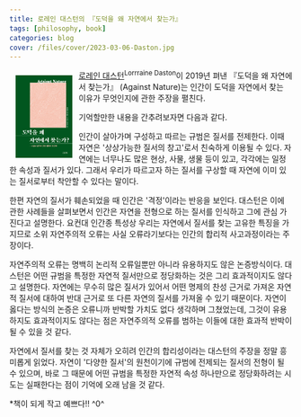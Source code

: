 ```yaml
---
title: 로레인 대스턴의 『도덕을 왜 자연에서 찾는가』
tags: [philosophy, book]
categories: blog
cover: /files/cover/2023-03-06-Daston.jpg
---
```

<style>
img{
    float: left;
    margin: 0.8em;
}
    </style>

<p align="left">
  			<img src="/files/cover/2023-03-06-Daston.jpg" width="20%">
</p>

[로레인 대스턴](https://en.wikipedia.org/wiki/Lorraine_Daston)<sup>Lorrraine Daston</sup>이 2019년 펴낸 『도덕을 왜 자연에서 찾는가』 (Against Nature)는 인간이 도덕을 자연에서 찾는 이유가 무엇인지에 관한 주장을 펼친다. 
<!--more-->
기억할만한 내용을 간추려보자면 다음과 같다. 

인간이 살아가며 구성하고 따르는 규범은 질서를 전제한다. 이때 자연은 '상상가능한 질서의 창고'로서 친숙하게 이용될 수 있다. 자연에는 너무나도 많은 현상, 사물, 생물 등이 있고, 각각에는 일정한 속성과 질서가 있다. 그래서 우리가 따르고자 하는 질서를 구상할 때 자연에 이미 있는 질서로부터 착안할 수 있다는 말이다.

한편 자연의 질서가 훼손되었을 때 인간은 '격정'이라는 반응을 보인다. 대스턴은 이에 관한 사례들을 살펴보면서 인간은 자연을 전형으로 하는 질서를 인식하고 그에 관심 가진다고 설명한다. 요컨대 인간종 특성상 우리는 자연에서 질서를 찾는 고유한 특징을 가지므로 소위 자연주의적 오류는 사실 오류라기보다는 인간의 합리적 사고과정이라는 주장이다.

자연주의적 오류는 명백히 논리적 오류일뿐만 아니라 유용하지도 않은 논증방식이다. 대스턴은 어떤 규범을 특정한 자연적 질서만으로 정당화하는 것은 그리 효과적이지도 않다고 설명한다. 자연에는 무수히 많은 질서가 있어서 어떤 명제의 찬성 근거로 가져온 자연적 질서에 대하여 반대 근거로 또 다른 자연의 질서를 가져올 수 있기 때문이다. 자연이 옳다는 방식의 논증은 오류니까 반박할 가치도 없다 생각하며 그쳤었는데, 그것이 유용하지도 효과적이지도 않다는 점은 자연주의적 오류를 범하는 이들에 대한 효과적 반박이 될 수 있을 것 같다. 

자연에서 질서를 찾는 것 자체가 오히려 인간의 합리성이라는 대스턴의 주장을 정말 흥미롭게 읽었다. 자연이 '다양한 질서'의 원천이기에 규범에 전제되는 질서의 전형이 될 수 있으며, 바로 그 때문에 어떤 규범을 특정한 자연적 속성 하나만으로 정당화하려는 시도는 실패한다는 점이 기억에 오래 남을 것 같다.

*책이 되게 작고 예쁘다!! ^0^
